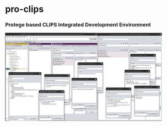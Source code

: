 # pro-clips

### Protege based CLIPS Integrated Development Environment

![screenshot](MultiWindowedIDE.png)
